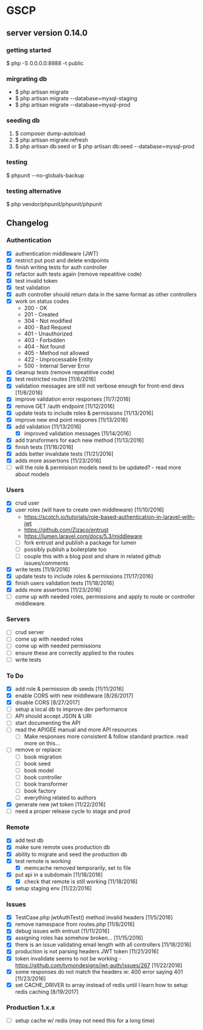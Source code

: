 # GSCP

## server version 0.14.0

### getting started
$ php -S 0.0.0.0:8888 -t public

### mirgrating db
- $ php artisan migrate
- $ php artisan migrate --database=mysql-staging
- $ php artisan migrate --database=mysql-prod

### seeding db
1. $ composer dump-autoload
2. $ php artisan migrate:refresh
3. $ php artisan db:seed or $ php artisan db:seed --database=mysql-prod

### testing
$ phpunit --no-globals-backup

### testing alternative
$ php vendor/phpunit/phpunit/phpunit

## Changelog

### Authentication
- [x] authentication middleware (JWT)
- [x] restrict put post and delete endpoints
- [x] finish writing tests for auth controller	
- [x] refactor auth tests again (remove repeatitive code)
- [x] test invalid token	
- [x] test validation
- [x] auth controller should return data in the same format as other controllers
- [x] work on status codes
	- 200 - OK
	- 201 - Created
	- 304 - Not modified
	- 400 - Bad Request
	- 401 - Unauthorized
	- 403 - Forbidden
	- 404 - Not found		
	- 405 - Method not allowed
	- 422 - Unprocessable Entity
	- 500 - Internal Server Error
- [x] cleanup tests (remove repeatitive code)
- [x] test restricted routes [11/6/2016]
- [x] validation messages are still not verbose enough for front-end devs [11/6/2016]
- [x] improve validation error responses [11/7/2016]
- [x] remove GET /auth endpoint [11/12/2016]
- [x] update tests to include roles & permissions [11/13/2016]
- [x] improve new end point respones [11/13/2016]
- [x] add validation [11/13/2016]
	- [x] improved validation messages [11/14/2016]
- [x] add transformers for each new method [11/13/2016]
- [x] finish tests [11/16/2016]
- [x] adds better invalidate tests [11/21/2016]
- [x] adds more assertions [11/23/2016]
- [ ] will the role & permisison models need to be updated? - read more about models

### Users
- [x] crud user
- [x] user roles (will have to create own middleware) [11/10/2016]
	- https://scotch.io/tutorials/role-based-authentication-in-laravel-with-jwt
	- https://github.com/Zizaco/entrust
	- https://lumen.laravel.com/docs/5.3/middleware
	- [ ] fork entrust and publish a package for lumen
	- [ ] possibly publish a boilerplate too
	- [ ] couple this with a blog post and share in related github issues/comments
- [x] write tests [11/9/2016]
- [x] update tests to include roles & permissions [11/17/2016]
- [x] finish users validation tests [11/18/2016]
- [x] adds more assertions [11/23/2016]
- [ ] come up with needed roles, permissions and apply to route or controller middleware. 

### Servers
- [ ] crud server
- [ ] come up with needed roles
- [ ] come up with needed permissions
- [ ] ensure these are correctly applied to the routes
- [ ] write tests

### To Do
- [x] add role & permission db seeds [11/11/2016]
- [x] enable CORS with new middleware [8/26/2017]
- [x] disable CORS [8/27/2017]
- [ ] setup a local db to improve dev performance
- [ ] API should accept JSON & URI
- [ ] start documenting the API
- [ ] read the APIGEE manual and more API resources
	- [ ] Make responses more consistent & follow standard practice.  read more on this...
- [ ] remove or replace:
	- [ ] book migration
	- [ ] book seed
	- [ ] book model
	- [ ] book controller
	- [ ] book transformer
	- [ ] book factory
	- [ ] everything related to authors
- [x] generate new jwt token [11/22/2016]
- [ ] need a proper release cycle to stage and prod

### Remote
- [x] add test db
- [x] make sure remote uses production db
- [x] ability to migrate and seed the production db
- [x] test remote is working
	- [x] memcache removed temporarily, set to file
- [x] put api in a subdomain [11/18/2016]	
	- [x] check that remote is still working [11/18/2016]	
- [x] setup staging env [11/22/2016]	

### Issues
- [x] TestCase.php jwtAuthTest() method invalid headers [11/5/2016]
- [x] remove namespace from routes.php [11/8/2016]
- [x] debug issues with entrust [11/11/2016]
- [x] assigning roles has somehow broken... [11/15/2016]
- [x] there is an issue validating email length with all controllers [11/18/2016]
- [x] production is not parsing headers JWT token [11/21/2016]
- [x] token invalidate seems to not be working - https://github.com/tymondesigns/jwt-auth/issues/267 [11/22/2016]
- [x] some responses do not match the headers ie: 400 error saying 401 [11/23/2016]
- [x] set CACHE_DRIVER to array instead of redis until I learn how to setup redis caching [8/19/2017]

### Production 1.x.x
- [ ] setup cache w/ redis (may not need this for a long time)